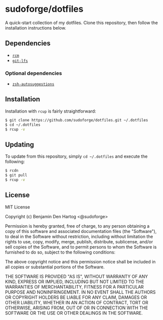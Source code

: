 # sudoforge/dotfiles

A quick-start collection of my dotfiles. Clone this repository, then follow
the installation instructions below.

## Dependencies

- [`rcm`][gh-thoughtbot-rcm]
- [`git-lfs`][gh-git-lfs]

### Optional dependencies

- [`zsh-autosuggestions`][zsh-autosuggestions]

## Installation

Installation with `rcup` is fairly straightforward:

```bash
$ git clone https://github.com/sudoforge/dotfiles.git ~/.dotfiles
$ cd ~/.dotfiles
$ rcup -v
```

## Updating 

To update from this repository, simply `cd ~/.dotfiles` and execute the
following:

```bash
$ rcdn
$ git pull
$ rcup -v
```

## License

MIT License

Copyright (c) Benjamin Den Hartog <@sudoforge>

Permission is hereby granted, free of charge, to any person obtaining a copy
of this software and associated documentation files (the "Software"), to deal
in the Software without restriction, including without limitation the rights
to use, copy, modify, merge, publish, distribute, sublicense, and/or sell
copies of the Software, and to permit persons to whom the Software is
furnished to do so, subject to the following conditions:

The above copyright notice and this permission notice shall be included in all
copies or substantial portions of the Software.

THE SOFTWARE IS PROVIDED "AS IS", WITHOUT WARRANTY OF ANY KIND, EXPRESS OR
IMPLIED, INCLUDING BUT NOT LIMITED TO THE WARRANTIES OF MERCHANTABILITY,
FITNESS FOR A PARTICULAR PURPOSE AND NONINFRINGEMENT. IN NO EVENT SHALL THE
AUTHORS OR COPYRIGHT HOLDERS BE LIABLE FOR ANY CLAIM, DAMAGES OR OTHER
LIABILITY, WHETHER IN AN ACTION OF CONTRACT, TORT OR OTHERWISE, ARISING FROM,
OUT OF OR IN CONNECTION WITH THE SOFTWARE OR THE USE OR OTHER DEALINGS IN THE
SOFTWARE.

[gh-thoughtbot-rcm]: https://github.com/thoughtbot/rcm "thoughtbot/rcm"
[gh-git-lfs]: https://github.com/git-lfs/git-lfs "git-lfs/git-lfs"
[zsh-autosuggestions]: https://github.com/zsh-users/zsh-autosuggestions "zsh-users/zsh-autosuggestions"
